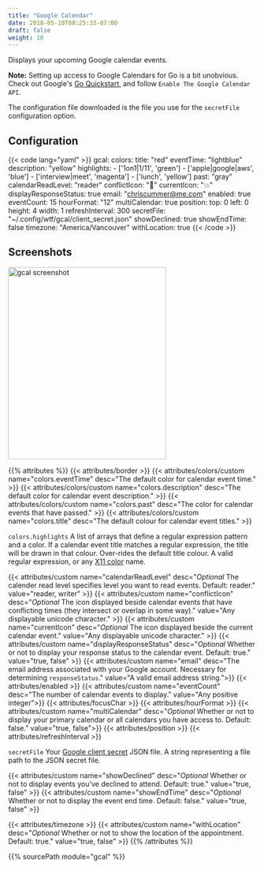 ```yaml
---
title: "Google Calendar"
date: 2018-05-10T08:25:33-07:00
draft: false
weight: 10
---
```


Displays your upcoming Google calendar events.

**Note:** Setting up access to Google Calendars for Go is a bit unobvious. Check out Google's [Go Quickstart](https://developers.google.com/calendar/quickstart/go), and follow `Enable The Google Calendar API`. 

The configuration file downloaded is the file you use for the `secretFile` configuration option.

## Configuration

{{< code lang="yaml" >}}
gcal:
  colors:
    title: "red"
    eventTime: "lightblue"
    description: "yellow"
    highlights:
    - ['1on1|1\/11', 'green']
    - ['apple|google|aws', 'blue']
    - ['interview|meet', 'magenta']
    - ['lunch', 'yellow']
    past: "gray"
  calendarReadLevel: "reader"
  conflictIcon: "🚨"
  currentIcon: "💥"
  displayResponseStatus: true
  email: "chriscummer@me.com"
  enabled: true
  eventCount: 15
  hourFormat: "12"
  multiCalendar: true
  position:
    top: 0
    left: 0
    height: 4
    width: 1
  refreshInterval: 300
  secretFile: "~/.config/wtf/gcal/client_secret.json"
  showDeclined: true
  showEndTime: false
  timezone: "America/Vancouver"
  withLocation: true
{{< /code >}}

## Screenshots

<img class="screenshot" src="/imgs/modules/gcal.png" width="320" height="389" alt="gcal screenshot" />

{{% attributes %}}
  {{< attributes/border >}}
  {{< attributes/colors/custom name="colors.eventTime" desc="The default color for calendar event time." >}}
  {{< attributes/colors/custom name="colors.description" desc="The default color for calendar event description." >}}
  {{< attributes/colors/custom name="colors.past" desc="The color for calendar events that have passed." >}}
  {{< attributes/colors/custom name="colors.title" desc="The default colour for calendar event titles." >}}

  <tr>
    <td><code>colors.highlights</code></td>
    <td>A list of arrays that define a regular expression pattern and a color. If a calendar event title matches a regular expression, the title will be drawn in that colour. Over-rides the default title colour.</td>
    <td>A valid regular expression, or any <a href="https://en.wikipedia.org/wiki/X11_color_names">X11 color</a> name.</td>
  </tr>

  {{< attributes/custom name="calendarReadLevel" desc="_Optional_ The calender read level specifies level you want to read events. Default: reader." value="reader, writer" >}}
  {{< attributes/custom name="conflictIcon" desc="_Optional_ The icon displayed beside calendar events that have conflicting times (they intersect or overlap in some way)." value="Any displayable unicode character." >}}
  {{< attributes/custom name="currentIcon" desc="_Optional_ The icon displayed beside the current calendar event." value="Any displayable unicode character." >}}
  {{< attributes/custom name="displayResponseStatus" desc="_Optional_ Whether or not to display your response status to the calendar event. Default: true." value="true, false" >}}
  {{< attributes/custom name="email" desc="The email address associated with your Google account. Necessary for determining `responseStatus`." value="A valid email address string.">}}
  {{< attributes/enabled >}}
  {{< attributes/custom name="eventCount" desc="The number of calendar events to display." value="Any positive integer">}}
  {{< attributes/focusChar >}}
  {{< attributes/hourFormat >}}
  {{< attributes/custom name="multiCalendar" desc="_Optional_ Whether or not to display your primary calendar or all calendars you have access to. Default: false." value="true, false">}}
  {{< attributes/position >}}
  {{< attributes/refreshInterval >}}

  <tr>
    <td><code>secretFile</code></td>
    <td>Your <a href="https://developers.google.com/calendar/quickstart/go">Google client secret</a> JSON file.</td>
    <td>A string representing a file path to the JSON secret file.</td>
  </tr>


  {{< attributes/custom name="showDeclined" desc="_Optional_ Whether or not to display events you’ve declined to attend. Default: true." value="true, false" >}}
  {{< attributes/custom name="showEndTime" desc="_Optional_ Whether or not to display the event end time. Default: false." value="true, false" >}}

  {{< attributes/timezone >}}
  {{< attributes/custom name="withLocation" desc="_Optional_ Whether or not to show the location of the appointment. Default: true." value="true, false" >}}
{{% /attributes %}}

{{% sourcePath module="gcal" %}}